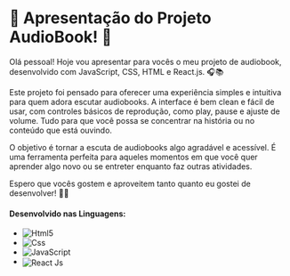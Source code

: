 # 🌟 Apresentação do Projeto AudioBook! 🌟

Olá pessoal! Hoje vou apresentar para vocês o meu projeto de audiobook, desenvolvido com JavaScript, CSS, HTML e React.js. 🎧📚

Este projeto foi pensado para oferecer uma experiência simples e intuitiva para quem adora escutar audiobooks. A interface é bem clean e fácil de usar, com controles básicos de reprodução, como play, pause e ajuste de volume. Tudo para que você possa se concentrar na história ou no conteúdo que está ouvindo.

O objetivo é tornar a escuta de audiobooks algo agradável e acessível. É uma ferramenta perfeita para aqueles momentos em que você quer aprender algo novo ou se entreter enquanto faz outras atividades.

Espero que vocês gostem e aproveitem tanto quanto eu gostei de desenvolver! 👏🚀



<h4>Desenvolvido nas Linguagens:</h4>
<ul>
  <li><img aling="center" alt="Html5" src="https://img.shields.io/badge/HTML5-E34F26?style=for-the-badge&logo=html5&logoColor=white"></li>
  <Li><img aling="center" alt="Css" src="https://img.shields.io/badge/CSS3-1572B6?style=for-the-badge&logo=css3&logoColor=white">   </Li>
  <li><img aling="center" alt="JavaScript" src="https://img.shields.io/badge/JavaScript-F7DF1E?style=for-the-badge&logo=javascript&logoColor=black"> </li>
  <li><img align="center" alt="React Js" src="https://img.shields.io/badge/react-%2320232a.svg?style=for-the-badge&logo=react&logoColor=%2361DAFB"> </li>
</ul>
